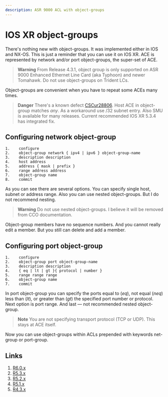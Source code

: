 ```yaml
---
description: ASR 9000 ACL with object-groups
---
```

# IOS XR object-groups
There's nothing new with object-groups. It was implemented either in IOS and NX-OS. This is just a reminder that you can use it on IOS XR. ACE is represented by network and/or port object-groups, the super-set of ACE.

> **Warning** From Release 4.3.1, object group is only supported on ASR 9000 Enhanced Ethernet Line Card (aka Typhoon) and newer Tomahawk. Do not use object-groups on Trident LCs.

Object-groups are convenient when you have to repeat some ACEs many times.

> **Danger** There's a known defect [CSCur28806](https://bst.cloudapps.cisco.com/bugsearch/bug/CSCur28806/). Host ACE in object-group matches _any_. As a workaround use /32 subnet entry. Also SMU is available for many releases. Current recommended IOS XR 5.3.4 has integrated fix.

## Configuring network object-group
```cisco
1.    configure
2.    object-group network { ipv4 | ipv6 } object-group-name
3.    description description
4.    host address
5.    address { mask | prefix }
6.    range address address
7.    object-group name
8.    commit
```
As you can see there are several options. You can specify single host, subnet or address range. Also you can use nested object-groups. But I do not recommend nesting.

> **Warning** Do not use nested object-groups. I believe it will be removed from CCO documentation.

Object-group members have no sequence numbers. And you cannot really edit a member. But you still can delete and add a member.

## Configuring port object-group
```cisco
1.    configure
2.    object-group port object-group-name
3.    description description
4.    { eq | lt | gt }{ protocol | number }
5.    range range range
6.    object-group name
7.    commit
```
In port object-group you can specify the ports equal to (*eq*), not equal (*neq*) less than (*lt*), or greater than (*gt*) the specified port number or protocol. Next option is port range. And last — not recommended nested object-group.

> **Note** You are not specifying transport protocol (TCP or UDP). This stays at ACE itself.

Now you can use object-groups within ACLs prepended with keywords net-group or port-group.

## Links
1. [R6.0.x](http://www.cisco.com/c/en/us/td/docs/routers/asr9000/software/asr9k_r6-0/addr-serv/configuration/guide/b-ipaddr-cg60xasr9k/b-ipaddr-cg60a9k_chapter_010.html#concept_BC3BE6FCEC6D4ED3804ED05DA84FC2FA)
2. [R5.3.x](http://www.cisco.com/c/en/us/td/docs/routers/asr9000/software/asr9k_r5-3/addr-serv/configuration/guide/b-ipaddr-cg53asr9k/b-ipaddr-cg53asr9k_chapter_010.html#concept_BC3BE6FCEC6D4ED3804ED05DA84FC2FA)
3. [R5.2.x](http://www.cisco.com/c/en/us/td/docs/routers/asr9000/software/asr9k_r5-2/addr-serv/configuration/guide/b-ipaddr-cg52a9k/b-ipaddr-cg52a9k_chapter_011.html#concept_BC3BE6FCEC6D4ED3804ED05DA84FC2FA)
4. [R5.1.x](http://www.cisco.com/c/en/us/td/docs/routers/asr9000/software/asr9k_r5-1/addr_serv/configuration/guide/b_ipaddr_cg51xa9k/b_ipaddr_cg51xa9k_chapter_010.html#concept_BC3BE6FCEC6D4ED3804ED05DA84FC2FA)
5. [R4.3.x](http://www.cisco.com/c/en/us/td/docs/routers/asr9000/software/asr9k_r4-3/addr_serv/configuration/guide/b_ipaddr_cg43xa9k/b_ipaddr_cg42a9k_chapter_01.html#concept_BC3BE6FCEC6D4ED3804ED05DA84FC2FA)

